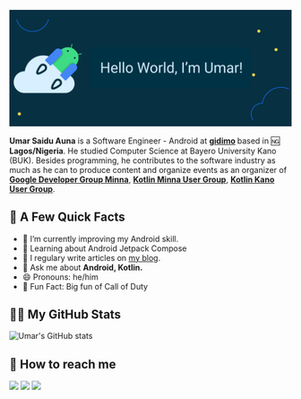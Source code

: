 <!-- Banner -->

![](https://github.com/UmarAuna/umarauna/blob/master/banners.png)

<!-- Tell me about yourself! -->
<b>Umar Saidu Auna</b> is a Software Engineer - Android at <b> [gidimo](https://gidimo.com/) </b> based in :ng: <b>Lagos/Nigeria</b>. He studied Computer Science at Bayero University Kano (BUK). Besides programming, he contributes to the software industry as much as he can to produce content and organize events as an organizer of <b> [Google Developer Group Minna](https://gdg.community.dev/gdg-minna/)</b>, <b> [Kotlin Minna User Group](https://web.facebook.com/groups/969877396554431/about)</b>, <b> [Kotlin Kano User Group](https://web.facebook.com/groups/193660894904095/about)</b>.

## 🚧 A Few Quick Facts
<ul>
<li>🔭  I’m currently improving my Android skill.</li>
<li>🧐  Learning about Android Jetpack Compose</li>
<li>📝  I regulary write articles on <a href="https://www.notion.so/Welcome-to-Umar-Blog-63ef4d10625b46b5b6186235a8167c4f">my blog</a>.</li>
<li>💬  Ask me about <b>Android, Kotlin.</b></li>
<li>😄  Pronouns: he/him </li>
<li>🎉  Fun Fact: Big fun of Call of Duty</li>
</ul>


<!-- GitHub Stats -->
## 👨‍💻 My GitHub Stats

![Umar's GitHub stats](https://github-readme-stats.vercel.app/api?username=umarauna)

<!-- Social Media accounts -->
## 👀 How to reach me

[<img src="https://img.shields.io/badge/GitHub-%2312100E.svg?&style=for-the-badge&logo=Github&logoColor=white"/>](https://github.com/umarauna)
[<img src="https://img.shields.io/badge/twitter-%231DA1F2.svg?&style=for-the-badge&logo=twitter&logoColor=white"/>](https://twitter.com/umarauna)
[<img src="https://img.shields.io/badge/linkedin-%230077B5.svg?&style=for-the-badge&logo=linkedin&logoColor=white"/>](https://www.linkedin.com/in/umarsaidu/)
